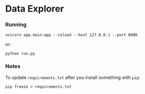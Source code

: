 # Data Explorer

### Running

```shell
uvicorn app.main:app --reload --host 127.0.0.1 --port 8000
```

or:

```shell
python run.py
```

### Notes

To update `requirements.txt` after you install something with `pip`:

```shell
pip freeze > requirements.txt
```
